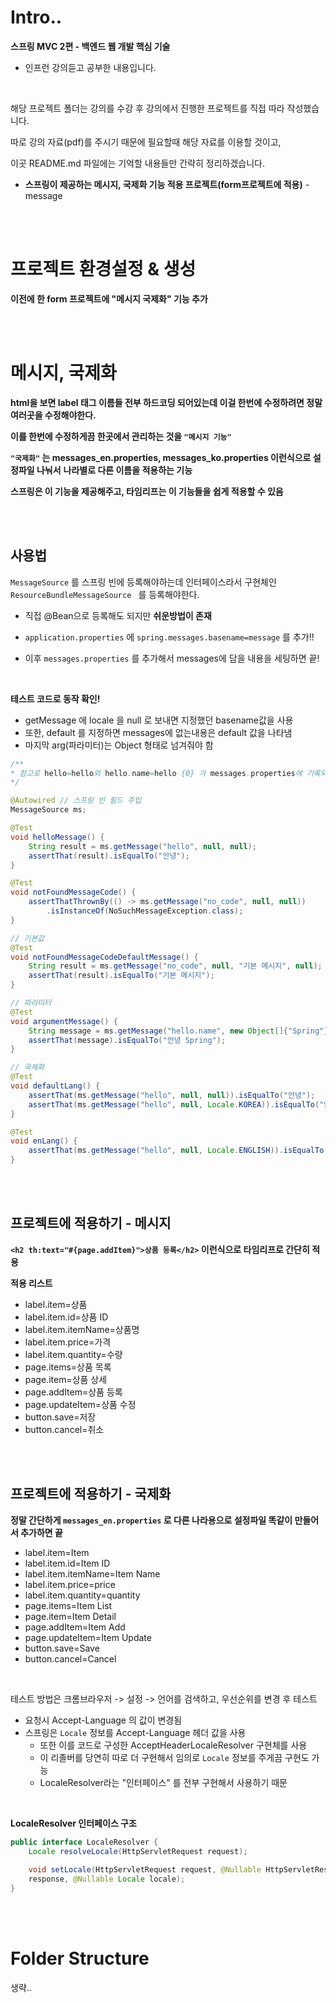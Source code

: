 # Intro..

**스프링 MVC 2편 - 백엔드 웹 개발 핵심 기술**

* 인프런 강의듣고 공부한 내용입니다.

<br>

해당 프로젝트 폴더는 강의를 수강 후 강의에서 진행한 프로젝트를 직접 따라 작성했습니다.

따로 강의 자료(pdf)를 주시기 때문에 필요할때 해당 자료를 이용할 것이고,

이곳 README.md 파일에는 기억할 내용들만 간략히 정리하겠습니다.

* **스프링이 제공하는 메시지, 국제화 기능 적용 프로젝트(form프로젝트에 적용)** - message

<br><br>

#  프로젝트 환경설정 & 생성

**이전에 한 form 프로젝트에 "메시지 국제화" 기능 추가**

<br><br>

# 메시지, 국제화

**html을 보면 label 태그 이름들 전부 하드코딩 되어있는데 이걸 한번에 수정하려면 정말 여러곳을 수정해야한다.**

**이를 한번에 수정하게끔 한곳에서 관리하는 것을 `"메시지 기능"`**

**`"국제화"` 는 messages_en.properties, messages_ko.properties 이런식으로 설정파일 나눠서**
**나라별로 다른 이름을 적용하는 기능**

**스프링은 이 기능을 제공해주고, 타임리프는 이 기능들을 쉽게 적용할 수 있음**

<br><br>

## 사용법

`MessageSource` 를 스프링 빈에 등록해야하는데 인터페이스라서 구현체인 `ResourceBundleMessageSource ` 를 등록해야한다.

* 직접 @Bean으로 등록해도 되지만 **쉬운방법이 존재**

* `application.properties` 에 `spring.messages.basename=message` 를 추가!!

* 이후 `messages.properties` 를 추가해서 messages에 담을 내용을 세팅하면 끝!

<br>

**테스트 코드로 동작 확인!**

* getMessage 에 locale 을 null 로 보내면 지정했던 basename값을 사용
* 또한, default 를 지정하면 messages에 없는내용은 default 값을 나타냄
* 마지막 arg(파라미터)는 Object 형태로 넘겨줘야 함

```java
/**
* 참고로 hello=hello와 hello.name=hello {0} 가 messages.properties에 기록되어 있음
*/

@Autowired // 스프링 빈 필드 주입
MessageSource ms;

@Test
void helloMessage() {
    String result = ms.getMessage("hello", null, null);
    assertThat(result).isEqualTo("안녕");
}

@Test
void notFoundMessageCode() {
    assertThatThrownBy(() -> ms.getMessage("no_code", null, null))
        .isInstanceOf(NoSuchMessageException.class);
}

// 기본값
@Test
void notFoundMessageCodeDefaultMessage() {
    String result = ms.getMessage("no_code", null, "기본 메시지", null);
    assertThat(result).isEqualTo("기본 메시지");
}

// 파라미터
@Test
void argumentMessage() {
    String message = ms.getMessage("hello.name", new Object[]{"Spring"}, null);
    assertThat(message).isEqualTo("안녕 Spring");
}

// 국제화
@Test
void defaultLang() {
    assertThat(ms.getMessage("hello", null, null)).isEqualTo("안녕");
    assertThat(ms.getMessage("hello", null, Locale.KOREA)).isEqualTo("안녕");
}

@Test
void enLang() {
    assertThat(ms.getMessage("hello", null, Locale.ENGLISH)).isEqualTo("hello");
}
```

<br><br>

## 프로젝트에 적용하기 - 메시지

**`<h2 th:text="#{page.addItem}">상품 등록</h2>` 이런식으로 타임리프로 간단히 적용**

**적용 리스트**

* label.item=상품
* label.item.id=상품 ID
* label.item.itemName=상품명
* label.item.price=가격 
* label.item.quantity=수량
* page.items=상품 목록
* page.item=상품 상세
* page.addItem=상품 등록
* page.updateItem=상품 수정
* button.save=저장 
* button.cancel=취소

<br><br>

## 프로젝트에 적용하기 - 국제화

**정말 간단하게 `messages_en.properties` 로 다른 나라용으로 설정파일 똑같이 만들어서 추가하면 끝**

* label.item=Item
* label.item.id=Item ID
* label.item.itemName=Item Name
* label.item.price=price
* label.item.quantity=quantity
* page.items=Item List
* page.item=Item Detail
* page.addItem=Item Add
* page.updateItem=Item Update
* button.save=Save 
* button.cancel=Cancel

<br>

테스트 방법은 크롬브라우저 -> 설정 -> 언어를 검색하고, 우선순위를 변경 후 테스트

* 요청시 Accept-Language 의 값이 변경됨
* 스프링은 `Locale` 정보를 Accept-Language 헤더 값을 사용
  * 또한 이를 코드로 구성한 AcceptHeaderLocaleResolver 구현체를 사용
  * 이 리졸버를 당연히 따로 더 구현해서 임의로 `Locale` 정보를 주게끔 구현도 가능
  * LocaleResolver라는 "인터페이스" 를 전부 구현해서 사용하기 때문

<br>

**LocaleResolver 인터페이스 구조**

```java
public interface LocaleResolver {
    Locale resolveLocale(HttpServletRequest request);
    
    void setLocale(HttpServletRequest request, @Nullable HttpServletResponse 
    response, @Nullable Locale locale);
}
```

<br><br>

# Folder Structure

생략..
